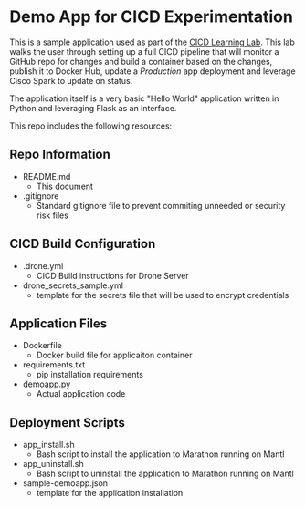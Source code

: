 # Demo App for CICD Experimentation

This is a sample application used as part of the [CICD Learning Lab](https://github.com/hpreston/cicd_learning_lab).  This lab walks the user through setting up a full CICD pipeline that will monitor a GitHub repo for changes and build a container based on the changes, publish it to Docker Hub, update a _Production_ app deployment and leverage Cisco Spark to update on status.

The application itself is a very basic "Hello World" application written in Python and leveraging Flask as an interface.

This repo includes the following resources:

## Repo Information
* README.md
  * This document
* .gitignore
  * Standard gitignore file to prevent commiting unneeded or security risk files

## CICD Build Configuration
* .drone.yml
  * CICD Build instructions for Drone Server
* drone_secrets_sample.yml
  * template for the secrets file that will be used to encrypt credentials

## Application Files
* Dockerfile
  * Docker build file for applicaiton container
* requirements.txt
  * pip installation requirements
* demoapp.py
  * Actual application code

## Deployment Scripts
* app_install.sh
  * Bash script to install the application to Marathon running on Mantl
* app_uninstall.sh
  * Bash script to uninstall the application to Marathon running on Mantl
* sample-demoapp.json
  * template for the application installation
